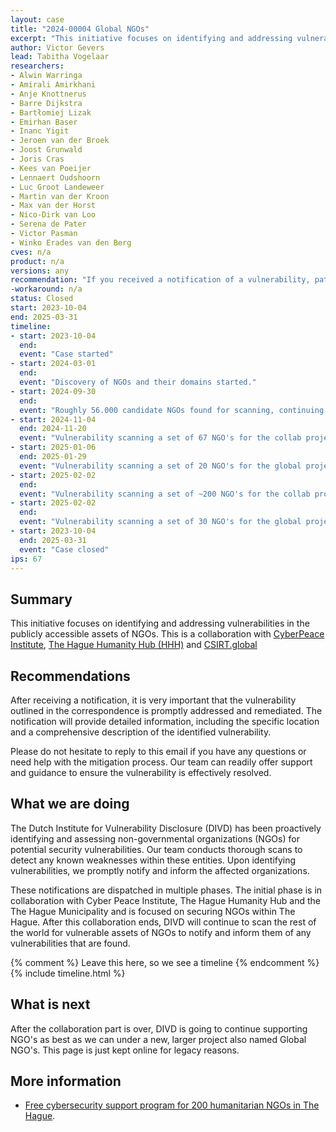 ```yaml
---
layout: case  
title: "2024-00004 Global NGOs"
excerpt: "This initiative focuses on identifying and addressing vulnerabilities in the publicly accessible assets of NGOs."
author: Victor Gevers
lead: Tabitha Vogelaar
researchers:
- Alwin Warringa
- Amirali Amirkhani
- Anje Knottnerus
- Barre Dijkstra
- Bartłomiej Lizak
- Emirhan Baser
- Inanc Yigit
- Jeroen van der Broek
- Joost Grunwald
- Joris Cras
- Kees van Poeijer
- Lennaert Oudshoorn
- Luc Groot Landeweer
- Martin van der Kroon
- Max van der Horst
- Nico-Dirk van Loo
- Serena de Pater
- Victor Pasman
- Winko Erades van den Berg
cves: n/a
product: n/a
versions: any
recommendation: "If you received a notification of a vulnerability, patch your system with the information provided in this notification."
-workaround: n/a
status: Closed
start: 2023-10-04
end: 2025-03-31
timeline:
- start: 2023-10-04
  end:
  event: "Case started"
- start: 2024-03-01
  end:
  event: "Discovery of NGOs and their domains started."
- start: 2024-09-30
  end:
  event: "Roughly 56.000 candidate NGOs found for scanning, continuing discovery."
- start: 2024-11-04
  end: 2024-11-20
  event: "Vulnerability scanning a set of 67 NGO's for the collab project, ending with notifications being send out"
- start: 2025-01-06
  end: 2025-01-29
  event: "Vulnerability scanning a set of 20 NGO's for the global project, ending with notifications being send out"
- start: 2025-02-02
  end:
  event: "Vulnerability scanning a set of ~200 NGO's for the collab project, ending with notifications being send out"
- start: 2025-02-02
  end:
  event: "Vulnerability scanning a set of 30 NGO's for the global project, ending with notifications being send out"
- start: 2023-10-04
  end: 2025-03-31
  event: "Case closed"
ips: 67
---
```


## Summary
This initiative focuses on identifying and addressing vulnerabilities in the publicly accessible assets of NGOs. This is a collaboration with [CyberPeace Institute](https://cyberpeaceinstitute.org/), [The Hague Humanity Hub (HHH)](https://www.humanityhub.net/) and [CSIRT.global](https://csirt.global)

## Recommendations
After receiving a notification, it is very important that the vulnerability outlined in the correspondence is promptly addressed and remediated. The notification will provide detailed information, including the specific location and a comprehensive description of the identified vulnerability.

Please do not hesitate to reply to this email if you have any questions or need help with the mitigation process. Our team can readily offer support and guidance to ensure the vulnerability is effectively resolved.
 
## What we are doing
The Dutch Institute for Vulnerability Disclosure (DIVD) has been proactively identifying and assessing non-governmental organizations (NGOs) for potential security vulnerabilities. Our team conducts thorough scans to detect any known weaknesses within these entities. Upon identifying vulnerabilities, we promptly notify and inform the affected organizations.

These notifications are dispatched in multiple phases. The initial phase is in collaboration with Cyber Peace Institute, The Hague Humanity Hub and the The Hague Municipality and is focused on securing NGOs within The Hague. After this collaboration ends, DIVD will continue to scan the rest of the world for vulnerable assets of NGOs to notify and inform them of any vulnerabilities that are found.

{% comment %}  Leave this here, so we see a timeline {% endcomment %}
{% include timeline.html %}

## What is next
After the collaboration part is over, DIVD is going to continue supporting NGO's as best as we can under a new, larger project also named Global NGO's. This page is just kept online for legacy reasons.

## More information
* [Free cybersecurity support program for 200 humanitarian NGOs in The Hague](https://thehague.com/partners/en/news/free-cybersecurity-support-program-200-humanitarian-ngos-the-hague).
